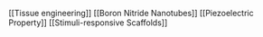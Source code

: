 [[Tissue engineering]]
[[Boron Nitride Nanotubes]]
[[Piezoelectric Property]]
[[Stimuli-responsive Scaffolds]]
